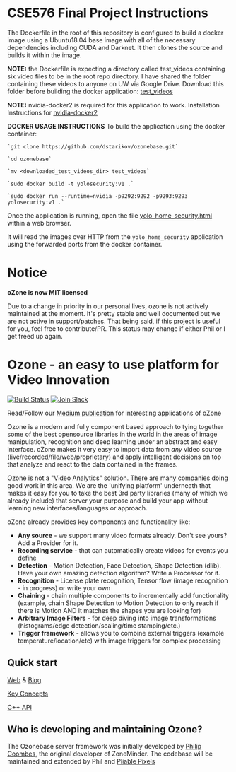 

# CSE576 Final Project Instructions

The Dockerfile in the root of this repository is configured to build a docker image using a Ubuntu18.04 base image with all of the necessary dependencies including CUDA and Darknet. It then clones the source and builds it within the image.

**NOTE:** 
the Dockerfile is expecting a directory called test_videos containing six video files to be in the root repo directory.
I have shared the folder containing these videos to anyone on UW via Google Drive. 
Download this folder before building the docker application: [test_videos](https://drive.google.com/drive/folders/15Nqs-HzkD9PUFRyD3ZwjGEFBcEDD9X5m?usp=sharing)

**NOTE:** 
nvidia-docker2 is required for this application to work.
Installation Instructions for [nvidia-docker2](https://github.com/NVIDIA/nvidia-docker)

**DOCKER USAGE INSTRUCTIONS**
To build the application using the docker container:

	`git clone https://github.com/dstarikov/ozonebase.git`

	`cd ozonebase`

	`mv <downloaded_test_videos_dir> test_videos`

	`sudo docker build -t yolosecurity:v1 .`

	`sudo docker run --runtime=nvidia -p9292:9292 -p9293:9293 yolosecurity:v1 .`


Once the application is running, open the file [yolo_home_security.html](https://github.com/dstarikov/ozonebase/blob/master/server/src/yolo_security/yolo_home_security.html) within a web browser.

It will read the images over HTTP from the `yolo_home_security` application using the forwarded ports from the docker container.


# Notice

**oZone is now MIT licensed**

Due to a change in priority in our personal lives, ozone is not actively maintained at the moment. It's pretty stable and well documented but we are not active in support/patches. That being said, if this project is useful for you, feel free to contribute/PR. This status may change if either Phil or I get freed up again.

# Ozone -  an easy to use platform for Video Innovation

[![Build Status](https://travis-ci.org/ozonesecurity/ozonebase.svg?branch=master)](https://travis-ci.org/ozonesecurity/ozonebase)
[![Join Slack](https://github.com/ozonesecurity/ozonebase/blob/master/img/slacksm.png?raw=true)](https://ozone.herokuapp.com)


Read/Follow our [Medium publication](https://medium.com/ozone-security) for interesting applications of oZone

Ozone is a modern and fully component based approach to tying together some of the best opensource libraries in the world in the areas of image manipulation, recognition and deep learning under an abstract and easy interface. oZone makes it very easy to import data from _any_ video source (live/recorded/file/web/proprietary) and apply intelligent decisions on top that analyze and react to the data contained in the frames.

Ozone is not a "Video Analytics" solution. There are many companies doing good work in this area. We are the 'unifying platform' underneath that makes it easy for you to take the best 3rd party libraries (many of which we already include) that server your purpose and build your app without learning new interfaces/languages or approach.

oZone already provides key components and functionality like:
* **Any source** - we support many video formats already. Don't see yours? Add a Provider for it.
* **Recording service** - that can automatically create videos for events you define
* **Detection** - Motion Detection, Face Detection, Shape Detection (dlib). Have your own amazing detection algorithm? Write a Processor for it.
* **Recognition** - License plate recognition, Tensor flow (image recognition - in progress) or write your own
* **Chaining** - chain multiple components to incrementally add functionality (example, chain Shape Detection to Motion Detection to only reach if there is Motion AND it matches the shapes you are looking for)
* **Arbitrary Image Filters** - for deep diving into image transformations (histograms/edge detection/scaling/time stamping/etc.)
* **Trigger framework** - allows you to combine external triggers (example temperature/location/etc) with image triggers for complex processing

## Quick start
[Web](http://ozone.network) & [Blog](https://medium.com/ozone-security)

[Key Concepts](http://ozone-framework.readthedocs.io/en/latest/index.html)

[C++ API](http://ozone.network/apidocs/index.html)


## Who is developing and maintaining Ozone?
The Ozonebase server framework was initially developed by [Philip Coombes](https://github.com/web2wire), the original developer of ZoneMinder. The codebase will be maintained and extended by Phil and [Pliable Pixels](https://github.com/pliablepixels) 


